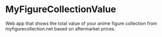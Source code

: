 # MyFigureCollectionValue
Web app that shows the total value of your anime figure collection from myfigurecollection.net based on aftermarket prices.
